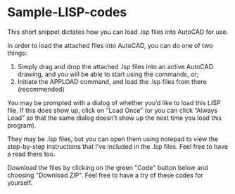 # Sample-LISP-codes
This short snippet dictates how you can load .lsp files into AutoCAD for use.

In order to load the attached files into AutoCAD, you can do one of two things:

1.	Simply drag and drop the attached .lsp files into an active AutoCAD drawing, and you will be able to start using the commands, or;
2.	Initiate the APPLOAD command, and load the .lsp files from there (recommended)

You may be prompted with a dialog of whether you’d like to load this LISP file. If this does show up, click on “Load Once” (or you can click “Always Load” so that the same dialog doesn’t show up the next time you load this program).

They may be .lsp files, but you can open them using notepad to view the step-by-step instructions that I’ve included in the .lsp files. Feel free to have a read there too. 

Download the files by clicking on the green "Code" button below and choosing "Download ZIP". Feel free to have a try of these codes for yourself.

